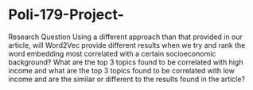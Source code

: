 # Poli-179-Project-
Research Question
    Using a different approach than that provided in our article, will Word2Vec provide different results when we try and rank the word embedding most correlated with a certain socioeconomic background? What are the top 3 topics found to be correlated with high income and what are the top 3 topics found to be correlated with low income and are the similar or different to the results found in the article?
